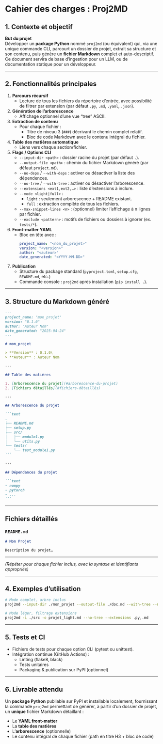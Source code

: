 # Cahier des charges : Proj2MD

## 1. Contexte et objectif

**But du projet**\
Développer un **package Python** nommé `proj2md` (ou équivalent) qui, via une
unique commande CLI, parcourt un dossier de projet, extrait sa structure et son
contenu, puis génère un **fichier Markdown** complet et auto-descriptif. Ce
document servira de base d’ingestion pour un LLM, ou de documentation statique
pour un développeur.

---

## 2. Fonctionnalités principales

1. **Parcours récursif**
   - Lecture de tous les fichiers du répertoire d’entrée, avec possibilité de
     filtrer par extension (par défaut `.py`, `.md`, `.yaml`, `.json`).
2. **Génération de l’arborescence**
   - Affichage optionnel d’une vue “tree” ASCII.
3. **Extraction de contenu**
   - Pour chaque fichier :
     - Titre de niveau 3 (`###`) décrivant le chemin complet relatif.
     - Bloc de code Markdown avec le contenu intégral du fichier.
4. **Table des matières automatique**
   - Liens vers chaque section/fichier.
5. **Flags / Options CLI**
   - `--input-dir <path>` : dossier racine du projet (par défaut `.`).
   - `--output-file <path>` : chemin du fichier Markdown généré (par défaut
     `project.md`).
   - `--no-deps` / `--with-deps` : activer ou désactiver la liste des
     dépendences.
   - `--no-tree` / `--with-tree` : activer ou désactiver l’arborescence.
   - `--extensions <ext1,ext2,…>` : liste d’extensions à inclure.
   - `--mode <light|full>` :
     - `light` : seulement arborescence + README existant.
     - `full` : extraction complète de tous les fichiers.
   - `--max-snippet-lines <n>` : (optionnel) limiter l’affichage à n lignes par
     fichier.
   - `--exclude <pattern>` : motifs de fichiers ou dossiers à ignorer (ex.
     `tests/*`).
6. **Front-matter YAML**
   - Bloc en tête avec :
     ```yaml
     project_name: "<nom_du_projet>"
     version: "<version>"
     author: "<auteur>"
     date_generated: "<YYYY-MM-DD>"
     ```
7. **Publication**
   - Structure du package standard (`pyproject.toml`, `setup.cfg`, `README.md`,
     etc.)
   - Commande console : `proj2md` après installation (`pip install .`).

---

## 3. Structure du Markdown généré

````markdown
---
project_name: "mon_projet"
version: "0.1.0"
author: "Auteur Nom"
date_generated: "2025-04-24"
---

# mon_projet

> **Version** : 0.1.0\
> **Auteur** : Auteur Nom

---

## Table des matières

1. [Arborescence du projet](#arborescence-du-projet)
2. [Fichiers détaillés](#fichiers-détaillés)

---

## Arborescence du projet

```text
.
├── README.md
├── setup.py
├── src/
│   ├── module1.py
│   └── utils.py
└── tests/
    └── test_module1.py
```

---

## Dépendances du projet

```text
- numpy
- pytorch
- ...
```
````

---

## Fichiers détaillés

### `README.md`

```markdown
# Mon Projet

Description du projet…
```

---

_(Répéter pour chaque fichier inclus, avec la syntaxe et identifiants
appropriés)_

---

## 4. Exemples d’utilisation

```bash
# Mode complet, arbre inclus
proj2md --input-dir ./mon_projet --output-file ./doc.md --with-tree --mode full

# Mode léger, filtrage extensions
proj2md -i ./src -o projet_light.md --no-tree --extensions .py,.md
```

---

## 5. Tests et CI

- Fichiers de tests pour chaque option CLI (pytest ou unittest).
- Intégration continue (GitHub Actions) :
  - Linting (flake8, black)
  - Tests unitaires
  - Packaging & publication sur PyPI (optionnel)

---

## 6. Livrable attendu

Un **package Python** publiable sur PyPI et installable localement, fournissant
la commande `proj2md` permettant de générer, à partir d’un dossier de projet, un
**unique** fichier Markdown détaillant :

- Le **YAML front-matter**
- La **table des matières**
- L’**arborescence** (optionnelle)
- Le contenu intégral de chaque fichier (path en titre H3 + bloc de code)
